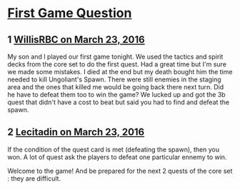 # [First Game Question](https://community.fantasyflightgames.com/topic/206487-first-game-question/)

## 1 [WillisRBC on March 23, 2016](https://community.fantasyflightgames.com/topic/206487-first-game-question/?do=findComment&comment=2119972)

My son and I played our first game tonight. We used the tactics and spirit decks from the core set to do the first quest. Had a great time but I'm sure we made some mistakes. I died at the end but my death bought him the time needed to kill Ungoliant's Spawn. There were still enemies in the staging area and the ones that killed me would be going back there next turn. Did he have to defeat them too to win the game? We lucked up and got the 3b quest that didn't have a cost to beat but said you had to find and defeat the spawn.

## 2 [Lecitadin on March 23, 2016](https://community.fantasyflightgames.com/topic/206487-first-game-question/?do=findComment&comment=2120002)

If the condition of the quest card is met (defeating the spawn), then you won. A lot of quest ask the players to defeat one particular ennemy to win.

Welcome to the game! And be prepared for the next 2 quests of the core set : they are difficult.

